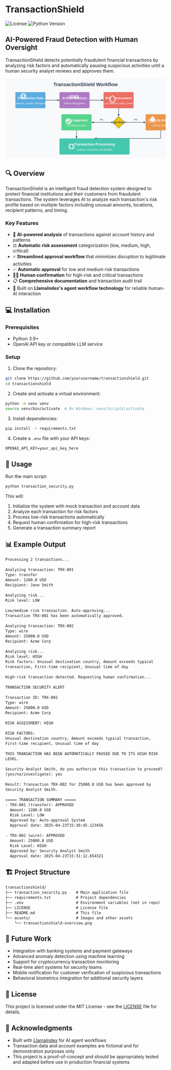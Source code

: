 # TransactionShield

![License](https://img.shields.io/badge/license-MIT-blue)
![Python Version](https://img.shields.io/badge/python-3.9%2B-blue)

## AI-Powered Fraud Detection with Human Oversight

TransactionShield detects potentially fraudulent financial transactions by analyzing risk factors and automatically pausing suspicious activities until a human security analyst reviews and approves them.

![TransactionShield Overview](transactionshield-overview.svg)

## 🔍 Overview

TransactionShield is an intelligent fraud detection system designed to protect financial institutions and their customers from fraudulent transactions. The system leverages AI to analyze each transaction's risk profile based on multiple factors including unusual amounts, locations, recipient patterns, and timing.

### Key Features

- 🧠 **AI-powered analysis** of transactions against account history and patterns
- ⚖️ **Automatic risk assessment** categorization (low, medium, high, critical)
- ⚡ **Streamlined approval workflow** that minimizes disruption to legitimate activities
- ✅ **Automatic approval** for low and medium risk transactions
- 👨‍💼 **Human confirmation** for high-risk and critical transactions
- 📋 **Comprehensive documentation** and transaction audit trail
- 🔄 Built on **LlamaIndex's agent workflow technology** for reliable human-AI interaction

## 💻 Installation

### Prerequisites

- Python 3.9+
- OpenAI API key or compatible LLM service

### Setup

1. Clone the repository:

```bash
git clone https://github.com/yourusername/transactionshield.git
cd transactionshield
```

2. Create and activate a virtual environment:

```bash
python -m venv venv
source venv/bin/activate  # On Windows: venv\Scripts\activate
```

3. Install dependencies:

```bash
pip install -r requirements.txt
```

4. Create a `.env` file with your API keys:

```
OPENAI_API_KEY=your_api_key_here
```

## 🚀 Usage

Run the main script:

```bash
python transaction_security.py
```

This will:
1. Initialize the system with mock transaction and account data
2. Analyze each transaction for risk factors
3. Process low-risk transactions automatically
4. Request human confirmation for high-risk transactions
5. Generate a transaction summary report

## 📊 Example Output

```
Processing 2 transactions...

Analyzing transaction: TRX-001
Type: transfer
Amount: 1200.0 USD
Recipient: Jane Smith

Analyzing risk...
Risk level: LOW

Low/medium risk transaction. Auto-approving...
Transaction TRX-001 has been automatically approved.

Analyzing transaction: TRX-002
Type: wire
Amount: 25000.0 USD
Recipient: Acme Corp

Analyzing risk...
Risk level: HIGH
Risk factors: Unusual destination country, Amount exceeds typical transaction, First-time recipient, Unusual time of day

High-risk transaction detected. Requesting human confirmation...

TRANSACTION SECURITY ALERT

Transaction ID: TRX-002
Type: wire
Amount: 25000.0 USD
Recipient: Acme Corp

RISK ASSESSMENT: HIGH

RISK FACTORS:
Unusual destination country, Amount exceeds typical transaction, First-time recipient, Unusual time of day

THIS TRANSACTION HAS BEEN AUTOMATICALLY PAUSED DUE TO ITS HIGH RISK LEVEL.

Security Analyst Smith, do you authorize this transaction to proceed? (yes/no/investigate): yes

Result: Transaction TRX-002 for 25000.0 USD has been approved by Security Analyst Smith.

===== TRANSACTION SUMMARY =====
- TRX-001 (transfer): APPROVED
  Amount: 1200.0 USD
  Risk Level: LOW
  Approved by: Auto-approval System
  Approval date: 2025-04-23T15:30:45.123456

- TRX-002 (wire): APPROVED
  Amount: 25000.0 USD
  Risk Level: HIGH
  Approved by: Security Analyst Smith
  Approval date: 2025-04-23T15:31:12.654321
```

## 🏗️ Project Structure

```
transactionshield/
├── transaction_security.py    # Main application file
├── requirements.txt           # Project dependencies
├── .env                       # Environment variables (not in repo)
├── LICENSE                    # License file
├── README.md                  # This file
└── assets/                    # Images and other assets
    └── transactionshield-overview.png
```

## 🔮 Future Work

- Integration with banking systems and payment gateways
- Advanced anomaly detection using machine learning
- Support for cryptocurrency transaction monitoring
- Real-time alert systems for security teams
- Mobile notification for customer verification of suspicious transactions
- Behavioral biometrics integration for additional security layers

## 📄 License

This project is licensed under the MIT License - see the [LICENSE](LICENSE) file for details.

## 🙏 Acknowledgments

- Built with [LlamaIndex](https://www.llamaindex.ai/) for AI agent workflows
- Transaction data and account examples are fictional and for demonstration purposes only
- This project is a proof-of-concept and should be appropriately tested and adapted before use in production financial systems
